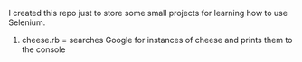 I created this repo just to store some small projects for learning how to use Selenium.

1. cheese.rb = searches Google for instances of cheese and prints them to the console